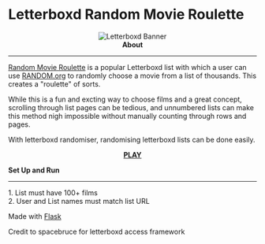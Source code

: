 # Letterboxd Random Movie Roulette
<center><img src="https://a.ltrbxd.com/logos/letterboxd-logo-h-neg-rgb-1000px.png" alt="Letterboxd Banner"></center>
<head><center><b>About</b> </center></head>
<hr>
<p><a href="https://letterboxd.com/tobiasandersen2/list/random-movie-roulette/">Random Movie Roulette</a> is a popular Letterboxd list with which a user can use <a href="random.org">RANDOM.org</a> to randomly choose a movie from a list of thousands. This creates a "roulette" of sorts.</p>

While this is a fun and excting way to choose films and a great concept, scrolling through list pages can be tedious, and unnumbered lists can make this method nigh impossible without manually counting through rows and pages. 

With letterboxd randomiser, randomising letterboxd lists can be done easily. 

<p><center><b><a href="https://randommovieroulette.herokuapp.com">PLAY</a></b></center></p>

<b>Set Up and Run</b>
<hr>
1. List must have 100+ films<br>
2. User and List names must match list URL

Made with <a href="https://github.com/pallets/flask">Flask</a>

<p>Credit to spacebruce for letterboxd access framework</p>
